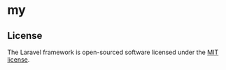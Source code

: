 <h1>my</h1>
<a></a>

## License

The Laravel framework is open-sourced software licensed under the [MIT license](https://opensource.org/licenses/MIT).
